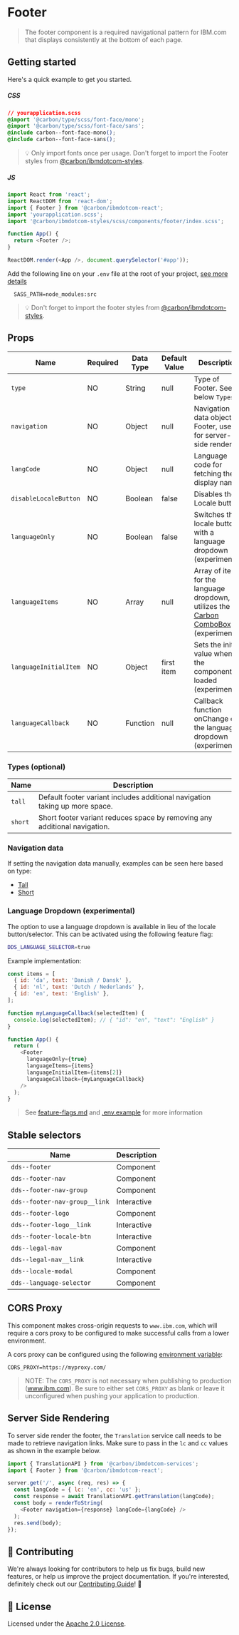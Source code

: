 # Footer

> The footer component is a required navigational pattern for IBM.com that
> displays consistently at the bottom of each page.

## Getting started

Here's a quick example to get you started.

##### CSS

```css
// yourapplication.scss
@import '@carbon/type/scss/font-face/mono';
@import '@carbon/type/scss/font-face/sans';
@include carbon--font-face-mono();
@include carbon--font-face-sans();
```

> 💡 Only import fonts once per usage. Don't forget to import the Footer styles
> from
> [@carbon/ibmdotcom-styles](https://github.com/carbon-design-system/ibm-dotcom-library/blob/master/packages/styles).

##### JS

```javascript
import React from 'react';
import ReactDOM from 'react-dom';
import { Footer } from '@carbon/ibmdotcom-react';
import 'yourapplication.scss';
import '@carbon/ibmdotcom-styles/scss/components/footer/index.scss';

function App() {
  return <Footer />;
}

ReactDOM.render(<App />, document.querySelector('#app'));
```

Add the following line on your `.env` file at the root of your project,
[see more details](https://github.com/carbon-design-system/ibm-dotcom-library/tree/master/packages/styles#usage)

```
  SASS_PATH=node_modules:src
```

> 💡 Don't forget to import the footer styles from
> [@carbon/ibmdotcom-styles](https://github.com/carbon-design-system/ibm-dotcom-library/blob/master/packages/styles).

## Props

| Name                  | Required | Data Type | Default Value | Description                                                                                                                                                  |
| --------------------- | -------- | --------- | ------------- | ------------------------------------------------------------------------------------------------------------------------------------------------------------ |
| `type`                | NO       | String    | null          | Type of Footer. See below `Types`.                                                                                                                           |
| `navigation`          | NO       | Object    | null          | Navigation data object for Footer, used for server-side rendering                                                                                            |
| `langCode`            | NO       | Object    | null          | Language code for fetching the display name                                                                                                                  |
| `disableLocaleButton` | NO       | Boolean   | false         | Disables the Locale button                                                                                                                                   |
| `languageOnly`        | NO       | Boolean   | false         | Switches the locale button with a language dropdown (experimental)                                                                                           |
| `languageItems`       | NO       | Array     | null          | Array of items for the language dropdown, utilizes the [Carbon ComboBox](https://react.carbondesignsystem.com/?path=/story/combobox--default) (experimental) |
| `languageInitialItem` | NO       | Object    | first item    | Sets the initial value when the component is loaded (experimental)                                                                                           |
| `languageCallback`    | NO       | Function  | null          | Callback function onChange of the language dropdown (experimental)                                                                                           |

### Types (optional)

| Name    | Description                                                                 |
| ------- | --------------------------------------------------------------------------- |
| `tall`  | Default footer variant includes additional navigation taking up more space. |
| `short` | Short footer variant reduces space by removing any additional navigation.   |

### Navigation data

If setting the navigation data manually, examples can be seen here based on
type:

- [Tall](https://github.com/carbon-design-system/ibm-dotcom-library/blob/master/packages/react/src/components/Footer/__data__/footer-menu.json)
- [Short](https://github.com/carbon-design-system/ibm-dotcom-library/blob/master/packages/react/src/components/Footer/__data__/footer-thin.json)

### Language Dropdown (experimental)

The option to use a language dropdown is available in lieu of the locale
button/selector. This can be activated using the following feature flag:

```bash
DDS_LANGUAGE_SELECTOR=true
```

Example implementation:

```javascript
const items = [
  { id: 'da', text: 'Danish / Dansk' },
  { id: 'nl', text: 'Dutch / Nederlands' },
  { id: 'en', text: 'English' },
];

function myLanguageCallback(selectedItem) {
  console.log(selectedItem); // { "id": "en", "text": "English" }
}

function App() {
  return (
    <Footer
      languageOnly={true}
      languageItems={items}
      languageInitialItem={items[2]}
      languageCallback={myLanguageCallback}
    />
  );
}
```

> See
> [feature-flags.md](https://github.com/carbon-design-system/ibm-dotcom-library/blob/master/packages/react/docs/feature-flags.md)
> and
> [.env.example](https://github.com/carbon-design-system/ibm-dotcom-library/blob/master/packages/react/.env.example)
> for more information

## Stable selectors

| Name                          | Description |
| ----------------------------- | ----------- |
| `dds--footer`                 | Component   |
| `dds--footer-nav`             | Component   |
| `dds--footer-nav-group`       | Component   |
| `dds--footer-nav-group__link` | Interactive |
| `dds--footer-logo`            | Component   |
| `dds--footer-logo__link`      | Interactive |
| `dds--footer-locale-btn`      | Interactive |
| `dds--legal-nav`              | Component   |
| `dds--legal-nav__link`        | Interactive |
| `dds--locale-modal`           | Component   |
| `dds--language-selector`      | Component   |

## CORS Proxy

This component makes cross-origin requests to `www.ibm.com`, which will require
a cors proxy to be configured to make successful calls from a lower environment.

A cors proxy can be configured using the following
[environment variable](https://github.com/carbon-design-system/ibm-dotcom-library/blob/master/packages/react/docs/environment-variables.md):

`CORS_PROXY=https://myproxy.com/`

> NOTE: The `CORS_PROXY` is not necessary when publishing to production
> (www.ibm.com). Be sure to either set `CORS_PROXY` as blank or leave it
> unconfigured when pushing your application to production.

## Server Side Rendering

To server side render the footer, the `Translation` service call needs to be
made to retrieve navigation links. Make sure to pass in the `lc` and `cc` values
as shown in the example below.

```javascript
import { TranslationAPI } from '@carbon/ibmdotcom-services';
import { Footer } from '@carbon/ibmdotcom-react';

server.get('/', async (req, res) => {
  const langCode = { lc: 'en', cc: 'us' };
  const response = await TranslationAPI.getTranslation(langCode);
  const body = renderToString(
    <Footer navigation={response} langCode={langCode} />
  );
  res.send(body);
});
```

## 🙌 Contributing

We're always looking for contributors to help us fix bugs, build new features,
or help us improve the project documentation. If you're interested, definitely
check out our
[Contributing Guide](https://github.com/carbon-design-system/ibm-dotcom-library/blob/master/.github/CONTRIBUTING.md)!
👀

## 📝 License

Licensed under the
[Apache 2.0 License](https://github.com/carbon-design-system/ibm-dotcom-library/blob/master/LICENSE).
